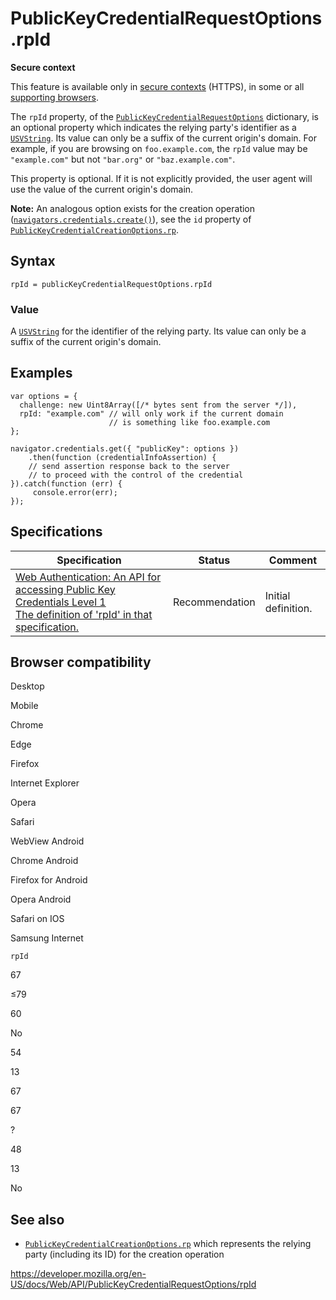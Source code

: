 PublicKeyCredentialRequestOptions.rpId
======================================

**Secure context**

This feature is available only in [secure contexts](https://developer.mozilla.org/en-US/docs/Web/Security/Secure_Contexts) (HTTPS), in some or all [supporting browsers](#browser_compatibility).

The `rpId` property, of the [`PublicKeyCredentialRequestOptions`](../publickeycredentialrequestoptions) dictionary, is an optional property which indicates the relying party's identifier as a [`USVString`](../usvstring). Its value can only be a suffix of the current origin's domain. For example, if you are browsing on `foo.example.com`, the `rpId` value may be `"example.com"` but not `"bar.org"` or `"baz.example.com"`.

This property is optional. If it is not explicitly provided, the user agent will use the value of the current origin's domain.

**Note:** An analogous option exists for the creation operation ([`navigators.credentials.create()`](../credentialscontainer/create)), see the `id` property of [`PublicKeyCredentialCreationOptions.rp`](../publickeycredentialcreationoptions/rp).

Syntax
------

    rpId = publicKeyCredentialRequestOptions.rpId

### Value

A [`USVString`](../usvstring) for the identifier of the relying party. Its value can only be a suffix of the current origin's domain.

Examples
--------

    var options = {
      challenge: new Uint8Array([/* bytes sent from the server */]),
      rpId: "example.com" // will only work if the current domain
                          // is something like foo.example.com
    };

    navigator.credentials.get({ "publicKey": options })
        .then(function (credentialInfoAssertion) {
        // send assertion response back to the server
        // to proceed with the control of the credential
    }).catch(function (err) {
         console.error(err);
    });

Specifications
--------------

<table><thead><tr class="header"><th>Specification</th><th>Status</th><th>Comment</th></tr></thead><tbody><tr class="odd"><td><a href="https://w3c.github.io/webauthn/#dom-publickeycredentialrequestoptions-rpid">Web Authentication: An API for accessing Public Key Credentials Level 1<br />
<span class="small">The definition of 'rpId' in that specification.</span></a></td><td><span class="spec-rec">Recommendation</span></td><td>Initial definition.</td></tr></tbody></table>

Browser compatibility
---------------------

Desktop

Mobile

Chrome

Edge

Firefox

Internet Explorer

Opera

Safari

WebView Android

Chrome Android

Firefox for Android

Opera Android

Safari on IOS

Samsung Internet

`rpId`

67

≤79

60

No

54

13

67

67

?

48

13

No

See also
--------

-   [`PublicKeyCredentialCreationOptions.rp`](../publickeycredentialcreationoptions/rp) which represents the relying party (including its ID) for the creation operation

<a href="https://developer.mozilla.org/en-US/docs/Web/API/PublicKeyCredentialRequestOptions/rpId" class="_attribution-link">https://developer.mozilla.org/en-US/docs/Web/API/PublicKeyCredentialRequestOptions/rpId</a>
